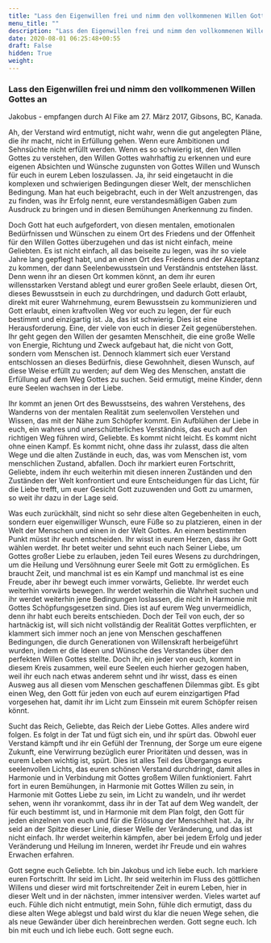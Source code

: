 ```yaml
---
title: "Lass den Eigenwillen frei und nimm den vollkommenen Willen Gottes an"
menu_title: ""
description: "Lass den Eigenwillen frei und nimm den vollkommenen Willen Gottes an"
date: 2020-08-01 06:25:48+00:55
draft: False
hidden: True
weight:
---
```

### Lass den Eigenwillen frei und nimm den vollkommenen Willen Gottes an

Jakobus - empfangen durch Al Fike am 27. März 2017, Gibsons, BC, Kanada.

Ah, der Verstand wird entmutigt, nicht wahr, wenn die gut angelegten Pläne, die ihr macht, nicht in Erfüllung gehen. Wenn eure Ambitionen und Sehnsüchte nicht erfüllt werden. Wenn es so schwierig ist, den Willen Gottes zu verstehen, den Willen Gottes wahrhaftig zu erkennen und eure eigenen Absichten und Wünsche zugunsten von Gottes Willen und Wunsch für euch in eurem Leben loszulassen. Ja, ihr seid eingetaucht in die komplexen und schwierigen Bedingungen dieser Welt, der menschlichen Bedingung. Man hat euch beigebracht, euch in der Welt anzustrengen, das zu finden, was ihr Erfolg nennt, eure verstandesmäßigen Gaben zum Ausdruck zu bringen und in diesen Bemühungen Anerkennung zu finden.

Doch Gott hat euch aufgefordert, von diesen mentalen, emotionalen Bedürfnissen und Wünschen zu einem Ort des Friedens und der Offenheit für den Willen Gottes überzugehen und das ist nicht einfach, meine Geliebten. Es ist nicht einfach, all das beiseite zu legen, was ihr so viele Jahre lang gepflegt habt, und an einen Ort des Friedens und der Akzeptanz zu kommen, der dann Seelenbewusstsein und Verständnis entstehen lässt. Denn wenn ihr an diesen Ort kommen könnt, an dem ihr euren willensstarken Verstand ablegt und eurer großen Seele erlaubt, diesen Ort, dieses Bewusstsein in euch zu durchdringen, und dadurch Gott erlaubt, direkt mit eurer Wahrnehmung, eurem Bewusstsein zu kommunizieren und Gott erlaubt, einen kraftvollen Weg vor euch zu legen, der für euch bestimmt und einzigartig ist. Ja, das ist schwierig. Dies ist eine Herausforderung. Eine, der viele von euch in dieser Zeit gegenüberstehen. Ihr geht gegen den Willen der gesamten Menschheit, die eine große Welle von Energie, Richtung und Zweck aufgebaut hat, die nicht von Gott, sondern vom Menschen ist. Dennoch klammert sich euer Verstand entschlossen an dieses Bedürfnis, diese Gewohnheit, diesen Wunsch, auf diese Weise erfüllt zu werden; auf dem Weg des Menschen, anstatt die Erfüllung auf dem Weg Gottes zu suchen. Seid ermutigt, meine Kinder, denn eure Seelen wachsen in der Liebe.

Ihr kommt an jenen Ort des Bewusstseins, des wahren Verstehens, des Wanderns von der mentalen Realität zum seelenvollen Verstehen und Wissen, das mit der Nähe zum Schöpfer kommt. Ein Aufblühen der Liebe in euch, ein wahres und unerschütterliches Verständnis, das euch auf den richtigen Weg führen wird, Geliebte. Es kommt nicht leicht. Es kommt nicht ohne einen Kampf. Es kommt nicht, ohne dass ihr zulasst, dass die alten Wege und die alten Zustände in euch, das, was vom Menschen ist, vom menschlichen Zustand, abfallen. Doch ihr markiert euren Fortschritt, Geliebte, indem ihr euch weiterhin mit diesen inneren Zuständen und den Zuständen der Welt konfrontiert und eure Entscheidungen für das Licht, für die Liebe trefft, um euer Gesicht Gott zuzuwenden und Gott zu umarmen, so weit ihr dazu in der Lage seid.

Was euch zurückhält, sind nicht so sehr diese alten Gegebenheiten in euch, sondern euer eigenwilliger Wunsch, eure Füße so zu platzieren, einen in der Welt der Menschen und einen in der Welt Gottes. An einem bestimmten Punkt müsst ihr euch entscheiden. Ihr wisst in eurem Herzen, dass ihr Gott wählen werdet. Ihr betet weiter und sehnt euch nach Seiner Liebe, um Gottes großer Liebe zu erlauben, jeden Teil eures Wesens zu durchdringen, um die Heilung und Versöhnung eurer Seele mit Gott zu ermöglichen. Es braucht Zeit, und manchmal ist es ein Kampf und manchmal ist es eine Freude, aber ihr bewegt euch immer vorwärts, Geliebte. Ihr werdet euch weiterhin vorwärts bewegen. Ihr werdet weiterhin die Wahrheit suchen und ihr werdet weiterhin jene Bedingungen loslassen, die nicht in Harmonie mit Gottes Schöpfungsgesetzen sind. Dies ist auf eurem Weg unvermeidlich, denn ihr habt euch bereits entschieden. Doch der Teil von euch, der so hartnäckig ist, will sich nicht vollständig der Realität Gottes verpflichten, er klammert sich immer noch an jene von Menschen geschaffenen Bedingungen, die durch Generationen von Willenskraft herbeigeführt wurden, indem er die Ideen und Wünsche des Verstandes über den perfekten Willen Gottes stellte. Doch ihr, ein jeder von euch, kommt in diesem Kreis zusammen, weil eure Seelen euch hierher gezogen haben, weil ihr euch nach etwas anderem sehnt und ihr wisst, dass es einen Ausweg aus all diesen vom Menschen geschaffenen Dilemmas gibt. Es gibt einen Weg, den Gott für jeden von euch auf eurem einzigartigen Pfad vorgesehen hat, damit ihr im Licht zum Einssein mit eurem Schöpfer reisen könnt.

Sucht das Reich, Geliebte, das Reich der Liebe Gottes. Alles andere wird folgen. Es folgt in der Tat und fügt sich ein, und ihr spürt das. Obwohl euer Verstand kämpft und ihr ein Gefühl der Trennung, der Sorge um eure eigene Zukunft, eine Verwirrung bezüglich eurer Prioritäten und dessen, was in eurem Leben wichtig ist, spürt. Dies ist alles Teil des Übergangs eures seelenvollen Lichts, das euren schönen Verstand durchdringt, damit alles in Harmonie und in Verbindung mit Gottes großem Willen funktioniert. Fahrt fort in euren Bemühungen, in Harmonie mit Gottes Willen zu sein, in Harmonie mit Gottes Liebe zu sein, im Licht zu wandeln, und ihr werdet sehen, wenn ihr vorankommt, dass ihr in der Tat auf dem Weg wandelt, der für euch bestimmt ist, und in Harmonie mit dem Plan folgt, den Gott für jeden einzelnen von euch und für die Erlösung der Menschheit hat. Ja, ihr seid an der Spitze dieser Linie, dieser Welle der Veränderung, und das ist nicht einfach. Ihr werdet weiterhin kämpfen, aber bei jedem Erfolg und jeder Veränderung und Heilung im Inneren, werdet ihr Freude und ein wahres Erwachen erfahren.

Gott segne euch Geliebte. Ich bin Jakobus und ich liebe euch. Ich markiere euren Fortschritt. Ihr seid im Licht. Ihr seid weiterhin im Fluss des göttlichen Willens und dieser wird mit fortschreitender Zeit in eurem Leben, hier in dieser Welt und in der nächsten, immer intensiver werden. Vieles wartet auf euch. Fühle dich nicht entmutigt, mein Sohn, fühle dich ermutigt, dass du diese alten Wege ablegst und bald wirst du klar die neuen Wege sehen, die als neue Gewänder über dich hereinbrechen werden. Gott segne euch. Ich bin mit euch und ich liebe euch. Gott segne euch.
